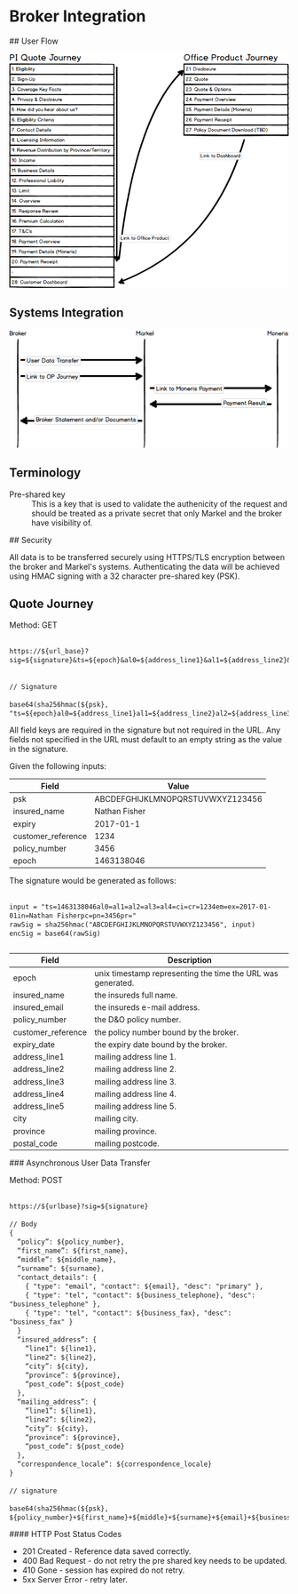 # Broker Integration

## User Flow

![Quote Journeys](QuoteJourneys.png)

## Systems Integration

![Systems Integration](SystemsIntegration.png)

## Terminology

<dl>
  <dt>Pre-shared key</dt>
  <dd>This is a key that is used to validate the authenicity of the request and should be treated as a private secret that only Markel and the broker have visibility of.</dd>
</dl>

## Security

All data is to be transferred securely using HTTPS/TLS encryption between the broker and Markel's systems. Authenticating the data will be achieved using HMAC signing with a 32 character pre-shared key (PSK).

## Quote Journey

Method: GET

<pre><code>
https://${url_base}?sig=${signature}&ts=${epoch}&al0=${address_line1}&al1=${address_line2}&al2=${address_line3}&al3=${address_line4}&al4=${address_line5}&ci=${city}&cr=${customer_reference}&em=${insured_email}&ex=${expiry_date}&in=${insured_name}&pc=${postal_code}&pn=${policy_number}&pr=${province}


// Signature

base64(sha256hmac(${psk}, "ts=${epoch}al0=${address_line1}al1=${address_line2}al2=${address_line3}al3=${address_line4}al4=${address_line5}ci=${city}cr=${customer_reference}em=${insured_email}ex=${expiry_date}in=${insured_name}pc=${postal_code}pn=${policy_number}pr=${province}"))
</code></pre>

All field keys are required in the signature but not required in the URL. Any fields not specified in the URL must default to an empty string as the value in the signature.

Given the following inputs:

<table>
  <thead>
    <tr>
      <th>Field</th>
      <th>Value</th>
    </tr>
  </thead>
  <tbody>
    <tr><td>psk</td><td>ABCDEFGHIJKLMNOPQRSTUVWXYZ123456</td></tr>
    <tr><td>insured_name</td><td>Nathan Fisher</td></tr>
    <tr><td>expiry</td><td>2017-01-1</td></tr>
    <tr><td>customer_reference</td><td>1234</td></tr>
    <tr><td>policy_number</td><td>3456</td></tr>
    <tr><td>epoch</td><td>1463138046</td></tr>
  </tbody>
<table>

The signature would be generated as follows:

<pre><code>
input = "ts=1463138046al0=al1=al2=al3=al4=ci=cr=1234em=ex=2017-01-01in=Nathan Fisherpc=pn=3456pr="
rawSig = sha256hmac("ABCDEFGHIJKLMNOPQRSTUVWXYZ123456", input)
encSig = base64(rawSig)
</code></pre>

<table>
  <thead>
    <tr>
      <th>Field</th>
      <th>Description</th>
    </tr>
  </thead>
  <tbody>
    <tr><td>epoch</td><td>unix timestamp representing the time the URL was generated.</td></tr>
    <tr><td>insured_name</td><td>the insureds full name.</td></tr>
    <tr><td>insured_email</td><td>the insureds e-mail address.</td></tr>
    <tr><td>policy_number</td><td>the D&O policy number.</td></tr>
    <tr><td>customer_reference</td><td>the policy number bound by the broker.</td></tr>
    <tr><td>expiry_date</td><td>the expiry date bound by the broker.</td></tr>
    <tr><td>address_line1</td><td>mailing address line 1.</td></tr>
    <tr><td>address_line2</td><td>mailing address line 2.</td></tr>
    <tr><td>address_line3</td><td>mailing address line 3.</td></tr>
    <tr><td>address_line4</td><td>mailing address line 4.</td></tr>
    <tr><td>address_line5</td><td>mailing address line 5.</td></tr>
    <tr><td>city</td><td>mailing city.</td></tr>
    <tr><td>province</td><td>mailing province.</td></tr>
    <tr><td>postal_code</td><td>mailing postcode.</td></tr>
  </tbody>
</table>

### Asynchronous User Data Transfer

Method: POST

<pre><code>
https://${urlbase}?sig=${signature}

// Body
{
  “policy”: ${policy_number},
  “first_name”: ${first_name},
  “middle”: ${middle_name},
  “surname”: ${surname},
  "contact_details": {
    { "type": "email", "contact": ${email}, "desc": "primary" },
    { "type": "tel", "contact": ${business_telephone}, "desc": "business_telephone" },
    { "type": "tel", "contact": ${business_fax}, "desc": "business_fax" }
  }
  “insured_address”: {
    “line1”: ${line1},
    “line2”: ${line2},
    “city”: ${city},
    “province”: ${province},
    “post_code”: ${post_code}
  },
  “mailing_address”: {
    “line1”: ${line1},
    “line2”: ${line2},
    “city”: ${city},
    “province”: ${province},
    “post_code”: ${post_code}
  },
  “correspondence_locale”: ${correspondence_locale}
}

// signature

base64(sha256hmac(${psk}, ${policy_number}+${first_name}+${middle}+${surname}+${email}+${business_telephone}+${business_fax}+${residential_address::line1}+${residential_address::line2}+${residential_address::city}+${residential_address::province}+${residential_address::post_code}+${mailing_address::line1}+${mailing_address::line2}+${mailing_address::city}+${mailing_address::province}+${mailing_address::post_code}+${correspondence_locale}))
</code></pre>

#### HTTP Post Status Codes

* 201 Created - Reference data saved correctly.
* 400 Bad Request - do not retry the pre shared key needs to be updated.
* 410 Gone - session has expired do not retry.
* 5xx Server Error - retry later.

